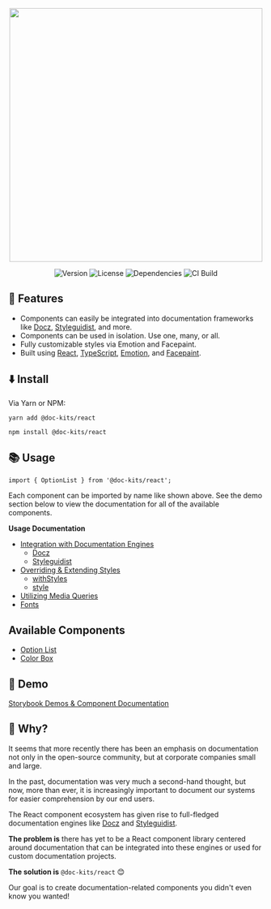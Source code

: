 <p align="center">
  <img src="https://raw.githubusercontent.com/doc-kits/react/master/images/logo.png?raw=true" width="500">
</p>

<p align="center">
  <img src="https://img.shields.io/npm/v/@doc-kits/react.svg" alt="Version">
  <img src="https://img.shields.io/npm/l/@doc-kits/react.svg" alt="License">
  <img src="https://img.shields.io/david/doc-kits/react.svg" alt="Dependencies">
  <img src="https://img.shields.io/travis/com/doc-kits/react/master.svg" alt="CI Build">
</p>

## 💅 Features

- Components can easily be integrated into documentation frameworks like [Docz](https://www.docz.site/), [Styleguidist](https://react-styleguidist.js.org/), and more.
- Components can be used in isolation. Use one, many, or all.
- Fully customizable styles via Emotion and Facepaint.
- Built using [React](https://reactjs.org/), [TypeScript](https://www.typescriptlang.org/), [Emotion](https://emotion.sh/), and [Facepaint](https://github.com/emotion-js/facepaint).

## ⬇️ Install

Via Yarn or NPM:

`yarn add @doc-kits/react`

`npm install @doc-kits/react`

## 📚 Usage

`import { OptionList } from '@doc-kits/react';`

Each component can be imported by name like shown above. See the demo section below to view the documentation for all of the available components.

**Usage Documentation**

- [Integration with Documentation Engines](docs/integration-with-engines.md)
  - [Docz](docs/integration-with-engines.md#docz)
  - [Styleguidist](docs/integration-with-engines.md#styleguidist)
- [Overriding & Extending Styles](docs/override-extend-styles.md)
  - [withStyles](docs/override-extend-styles.md#withStyles)
  - [style](docs/override-extend-styles.md#style)
- [Utilizing Media Queries](docs/media-queries.md)
- [Fonts](docs/fonts.md)

## Available Components

- [Option List](src/OptionList/README.md)
- [Color Box](src/ColorBox/README.md)

## 🎩 Demo

[Storybook Demos & Component Documentation](https://doc-kits.github.io/react/)

## 🔑 Why?

It seems that more recently there has been an emphasis on documentation not only in the open-source community, but at corporate companies small and large.

In the past, documentation was very much a second-hand thought, but now, more than ever, it is increasingly important to document our systems for easier comprehension by our end users.

The React component ecosystem has given rise to full-fledged documentation engines like [Docz](https://www.docz.site/) and [Styleguidist](https://react-styleguidist.js.org/).

**The problem is** there has yet to be a React component library centered around documentation that can be integrated into these engines or used for custom documentation projects.

**The solution is** `@doc-kits/react` 😊

Our goal is to create documentation-related components you didn't even know you wanted!
